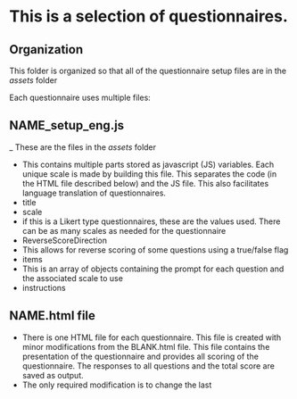 # This is a selection of questionnaires.

## Organization
This folder is organized so that all of the questionnaire setup files are in the *assets* folder

Each questionnaire uses multiple files:

## NAME_setup_eng.js 
_ These are the files in the *assets* folder
- This contains multiple parts stored as javascript (JS) variables. Each unique scale is made by building this file. This separates the code (in the HTML file described below) and the JS file. This also facilitates language translation of questionnaires.
- title
- scale
- if this is a Likert type questionnaires, these are the values used. There can be as many scales as needed for the questionnaire
- ReverseScoreDirection
- This allows for reverse scoring of some questions using a true/false flag
- items
- This is an array of objects containing the prompt for each question and the associated scale to use
- instructions

## NAME.html file 
- There is one HTML file for each questionnaire. This file is created with minor modifications from the BLANK.html file. This file contains the presentation of the questionnaire and provides all scoring of the questionnaire. The responses to all questions and the total score are saved as output. 
- The only required modification is to change the last <script> impoirt line to the JS file name above.

## There are also two other support files.the
- One is the *questionnaire_fsetup_eng.js* file. This contains general parameters that will affect all questionnires. Currently it contains two parameters: 
-- the number of questions per page
-- the width of the questions on the screen

- The other file *questionnaire_functions.js* contain functions that are used by all questionnaires. Right now there is only the function for splitting a list of questions into separate pages.



### The BDI
The BDI scale is slightly different because it does not use likert type questions. It therefore uses the *jspsych-survey-multi-choice* plugin.